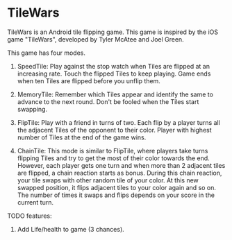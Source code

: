 TileWars
========

TileWars is an Android tile flipping game. This game is inspired by the iOS game "TileWars", developed by Tyler McAtee and Joel Green.

This game has four modes.

1) SpeedTile: Play against the stop watch when Tiles are flipped at an increasing rate. Touch the flipped Tiles to keep playing. Game ends when ten Tiles are flipped before you unflip them.

2) MemoryTile: Remember which Tiles appear and identify the same to advance to the next round. Don't be fooled when the Tiles start swapping.

3) FlipTile: Play with a friend in turns of two. Each flip by a player turns all the adjacent Tiles of the opponent to their color. Player with highest number of Tiles at the end of the game wins.

4) ChainTile: This mode is similar to FlipTile, where players take turns flipping Tiles and try to get the most of their color towards the end. However, each player gets one turn and when more than 2 adjacent tiles are flipped, a chain reaction starts as bonus. During this chain reaction, your tile swaps with other random tile of your color. At this new swapped position, it flips adjacent tiles to your color again and so on. The number of times it swaps and flips depends on your score in the current turn.



TODO features: 

1) Add Life/health to game (3 chances).
